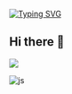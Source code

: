 [![Typing SVG](https://readme-typing-svg.demolab.com?font=Mochiy+Pop+One&size=40&pause=1000&color=000000&width=435&lines=Welcome+to+Daehee+Ahn%E2%80%99s+GitHub)](https://git.io/typing-svg)

## Hi there 👋

<!--
**Ahnday/Ahnday** is a ✨ _special_ ✨ repository because its `README.md` (this file) appears on your GitHub profile.

Here are some ideas to get you started:

- 🔭 I’m currently working on ...
- 🌱 I’m currently learning ...
- 👯 I’m looking to collaborate on ...
- 🤔 I’m looking for help with ...
- 💬 Ask me about ...
- 📫 How to reach me: ...
- 😄 Pronouns: ...
- ⚡ Fun fact: ...
-->

<a href="버튼을 눌렀을 때 이동할 링크" target="_blank"><img src="https://img.shields.io/badge/뱃지레이블-배경색?style=뱃지모양&logo=로고&logoColor=로고색상"/></a>

![js](https://img.shields.io/badge/JavaScript-F7DF1E?style=for-the-badge&logo=JavaScript&logoColor=white)
